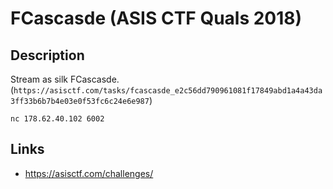 # FCascasde (ASIS CTF Quals 2018)

## Description
>>>
Stream as silk FCascasde. (`https://asisctf.com/tasks/fcascasde_e2c56dd790961081f17849abd1a4a43da3ff33b6b7b4e03e0f53fc6c24e6e987`)

`nc 178.62.40.102 6002`
>>>

## Links
* https://asisctf.com/challenges/
